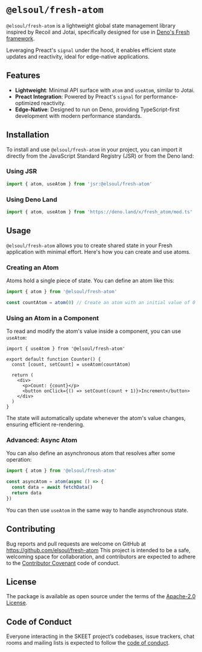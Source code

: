 # `@elsoul/fresh-atom`

`@elsoul/fresh-atom` is a lightweight global state management library inspired
by Recoil and Jotai, specifically designed for use in
[Deno's Fresh framework](https://fresh.deno.dev/).

Leveraging Preact's `signal` under the hood, it enables efficient state updates
and reactivity, ideal for edge-native applications.

## Features

- **Lightweight**: Minimal API surface with `atom` and `useAtom`, similar to
  Jotai.
- **Preact Integration**: Powered by Preact's `signal` for performance-optimized
  reactivity.
- **Edge-Native**: Designed to run on Deno, providing TypeScript-first
  development with modern performance standards.

## Installation

To install and use `@elsoul/fresh-atom` in your project, you can import it
directly from the JavaScript Standard Registry (JSR) or from the Deno land:

### Using JSR

```ts
import { atom, useAtom } from 'jsr:@elsoul/fresh-atom'
```

### Using Deno Land

```ts
import { atom, useAtom } from 'https://deno.land/x/fresh_atom/mod.ts'
```

## Usage

`@elsoul/fresh-atom` allows you to create shared state in your Fresh application
with minimal effort. Here's how you can create and use atoms.

### Creating an Atom

Atoms hold a single piece of state. You can define an atom like this:

```ts
import { atom } from '@elsoul/fresh-atom'

const countAtom = atom(0) // Create an atom with an initial value of 0
```

### Using an Atom in a Component

To read and modify the atom's value inside a component, you can use `useAtom`:

```tsx
import { useAtom } from '@elsoul/fresh-atom'

export default function Counter() {
  const [count, setCount] = useAtom(countAtom)

  return (
    <div>
      <p>Count: {count}</p>
      <button onClick={() => setCount(count + 1)}>Increment</button>
    </div>
  )
}
```

The state will automatically update whenever the atom's value changes, ensuring
efficient re-rendering.

### Advanced: Async Atom

You can also define an asynchronous atom that resolves after some operation:

```ts
import { atom } from '@elsoul/fresh-atom'

const asyncAtom = atom(async () => {
  const data = await fetchData()
  return data
})
```

You can then use `useAtom` in the same way to handle asynchronous state.

## Contributing

Bug reports and pull requests are welcome on GitHub at
https://github.com/elsoul/fresh-atom This project is intended to be a safe,
welcoming space for collaboration, and contributors are expected to adhere to
the [Contributor Covenant](http://contributor-covenant.org) code of conduct.

## License

The package is available as open source under the terms of the
[Apache-2.0 License](https://www.apache.org/licenses/LICENSE-2.0).

## Code of Conduct

Everyone interacting in the SKEET project’s codebases, issue trackers, chat
rooms and mailing lists is expected to follow the
[code of conduct](https://github.com/elsoul/skeet/blob/master/CODE_OF_CONDUCT.md).
